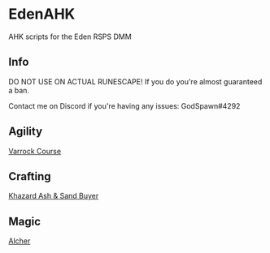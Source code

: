 # EdenAHK
AHK scripts for the Eden RSPS DMM

## Info
DO NOT USE ON ACTUAL RUNESCAPE!
If you do you're almost guaranteed a ban.

Contact me on Discord if you're having any issues: GodSpawn#4292

## Agility
[Varrock Course](https://github.com/SamlerOSRS/EdenAHK/blob/master/Agility/Varrock%20Agility%20Guide.md)

## Crafting
[Khazard Ash & Sand Buyer](https://github.com/SamlerOSRS/EdenAHK/blob/master/Crafting/Soda%20Ash%20&%20Sand%20Buyer.md)

## Magic
[Alcher](https://github.com/SamlerOSRS/EdenAHK/blob/master/Magic/Alcher.md)
